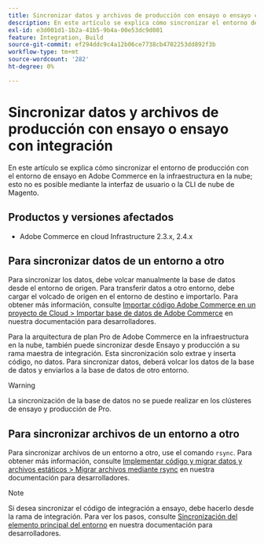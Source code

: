 ```yaml
---
title: Sincronizar datos y archivos de producción con ensayo o ensayo con integración
description: En este artículo se explica cómo sincronizar el entorno de producción con el ensayo en Adobe Commerce en la infraestructura en la nube; esto no es posible.
exl-id: e3d001d1-1b2a-41b5-9b4a-00e53dc9d001
feature: Integration, Build
source-git-commit: ef294ddc9c4a12b06ce7738cb4702253dd892f3b
workflow-type: tm+mt
source-wordcount: '282'
ht-degree: 0%

---
```


# Sincronizar datos y archivos de producción con ensayo o ensayo con integración

En este artículo se explica cómo sincronizar el entorno de producción con el entorno de ensayo en Adobe Commerce en la infraestructura en la nube; esto no es posible mediante la interfaz de usuario o la CLI de nube de Magento.

## Productos y versiones afectados

* Adobe Commerce en cloud Infrastructure 2.3.x, 2.4.x

## Para sincronizar datos de un entorno a otro

Para sincronizar los datos, debe volcar manualmente la base de datos desde el entorno de origen. Para transferir datos a otro entorno, debe cargar el volcado de origen en el entorno de destino e importarlo. Para obtener más información, consulte [Importar código Adobe Commerce en un proyecto de Cloud > Importar base de datos de Adobe Commerce](https://devdocs.magento.com/cloud/setup/first-time-setup-import-import.html) en nuestra documentación para desarrolladores.

Para la arquitectura de plan Pro de Adobe Commerce en la infraestructura en la nube, también puede sincronizar desde Ensayo y producción a su rama maestra de integración. Esta sincronización solo extrae y inserta código, no datos. Para sincronizar datos, deberá volcar los datos de la base de datos y enviarlos a la base de datos de otro entorno.

>[!WARNING]
>
>La sincronización de la base de datos no se puede realizar en los clústeres de ensayo y producción de Pro.

## Para sincronizar archivos de un entorno a otro

Para sincronizar archivos de un entorno a otro, use el comando `rsync`. Para obtener más información, consulte [Implementar código y migrar datos y archivos estáticos > Migrar archivos mediante rsync](https://devdocs.magento.com/cloud/live/stage-prod-migrate.html#migrate-files-using-rsync) en nuestra documentación para desarrolladores.

>[!NOTE]
>
>Si desea sincronizar el código de integración a ensayo, debe hacerlo desde la rama de integración. Para ver los pasos, consulte [Sincronización del elemento principal del entorno](/docs/commerce-cloud-service/user-guide/project/console-branches.html#sync-an-environment) en nuestra documentación para desarrolladores.
